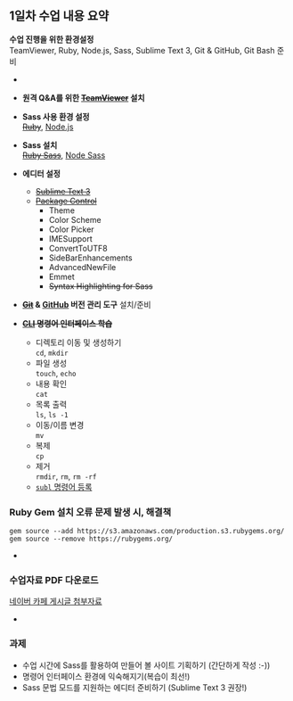 ## 1일차 수업 내용 요약
__수업 진행을 위한 환경설정__<br>
TeamViewer, Ruby, Node.js, Sass, Sublime Text 3, Git & GitHub, Git Bash 준비

-

- __원격 Q&A를 위한 <strike>[TeamViewer](http://www.teamviewer.com/ko/)</strike> 설치__
- __Sass 사용 환경 설정__<br>
	<strike>[Ruby](https://www.ruby-lang.org/ko/)</strike>, [Node.js](https://nodejs.org/)
- __Sass 설치__<br>
	<strike>[Ruby Sass](http://sass-lang.com/)</strike>, [Node Sass](https://github.com/sass/node-sass)
- __에디터 설정__<br>
	- <strike>[Sublime Text 3](http://www.sublimetext.com/3)</strike>
	- <strike>[Package Control](https://packagecontrol.io/)</strike>
		- Theme
		- Color Scheme
		- Color Picker
		- IMESupport
		- ConvertToUTF8
		- SideBarEnhancements
		- AdvancedNewFile
		- Emmet
		- <strike>Syntax Highlighting for Sass</strike>
- __<strike>[Git](http://git-scm.com/)</strike> & [GitHub](https://github.com/) 버전 관리 도구__ 설치/준비
- __<strike>[CLI](http://ko.wikipedia.org/wiki/%EB%AA%85%EB%A0%B9_%EC%A4%84_%EC%9D%B8%ED%84%B0%ED%8E%98%EC%9D%B4%EC%8A%A4 "Command Line Interface") 명령어 인터페이스 학습</strike>__
	- 디렉토리 이동 및 생성하기<br>
	`cd`, `mkdir`
	- 파일 생성<br>
	`touch`, `echo`
	- 내용 확인<br>
	`cat`
	- 목록 출력<br>
	`ls`, `ls -1`
	- 이동/이름 변경<br>
	`mv`
	- 복제<br>
	`cp`
	- 제거<br>
	`rmdir`, `rm`, `rm -rf`
	- [`subl` 명령어 등록](http://yamoo9.net/subl-sublime-text-2-open-command-line-on-windows/)


### Ruby Gem 설치 오류 문제 발생 시, 해결책

`gem source --add https://s3.amazonaws.com/production.s3.rubygems.org/`<br>
`gem source --remove https://rubygems.org/`

-

### 수업자료 PDF 다운로드
[네이버 카페 게시글 첨부자료](http://cafe.naver.com/webstandardproject/3970)

-

### 과제
- 수업 시간에 Sass를 활용하여 만들어 볼 사이트 기획하기 (간단하게 작성 :-))
- 명령어 인터페이스 환경에 익숙해지기(복습이 최선!)
- Sass 문법 모드를 지원하는 에디터 준비하기 (Sublime Text 3 권장!)

